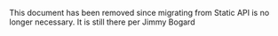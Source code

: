 This document has been removed since migrating from Static API is no longer necessary. It is still there per Jimmy Bogard